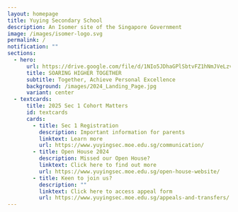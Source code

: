 ```yaml
---
layout: homepage
title: Yuying Secondary School
description: An Isomer site of the Singapore Government
image: /images/isomer-logo.svg
permalink: /
notification: ""
sections:
  - hero:
      url: https://drive.google.com/file/d/1NIo5JDhaGPlSbtvFZ1hNmJVeLzvrqsmo/view?usp=share_link
      title: SOARING HIGHER TOGETHER
      subtitle: Together, Achieve Personal Excellence
      background: /images/2024_Landing_Page.jpg
      variant: center
  - textcards:
      title: 2025 Sec 1 Cohort Matters
      id: textcards
      cards:
        - title: Sec 1 Registration
          description: Important information for parents
          linktext: Learn more
          url: https://www.yuyingsec.moe.edu.sg/communication/
        - title: Open House 2024
          description: Missed our Open House?
          linktext: Click here to find out more
          url: https://www.yuyingsec.moe.edu.sg/open-house-website/
        - title: Keen to join us?
          description: ""
          linktext: Click here to access appeal form
          url: https://www.yuyingsec.moe.edu.sg/appeals-and-transfers/
---
```

